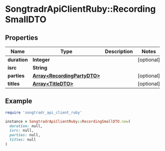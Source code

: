 # SongtradrApiClientRuby::RecordingSmallDTO

## Properties

| Name | Type | Description | Notes |
| ---- | ---- | ----------- | ----- |
| **duration** | **Integer** |  | [optional] |
| **isrc** | **String** |  |  |
| **parties** | [**Array&lt;RecordingPartyDTO&gt;**](RecordingPartyDTO.md) |  | [optional] |
| **titles** | [**Array&lt;TitleDTO&gt;**](TitleDTO.md) |  | [optional] |

## Example

```ruby
require 'songtradr_api_client_ruby'

instance = SongtradrApiClientRuby::RecordingSmallDTO.new(
  duration: null,
  isrc: null,
  parties: null,
  titles: null
)
```

